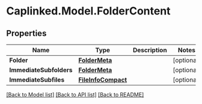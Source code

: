 # Caplinked.Model.FolderContent
## Properties

Name | Type | Description | Notes
------------ | ------------- | ------------- | -------------
**Folder** | [**FolderMeta**](FolderMeta.md) |  | [optional] 
**ImmediateSubfolders** | [**FolderMeta**](FolderMeta.md) |  | [optional] 
**ImmediateSubfiles** | [**FileInfoCompact**](FileInfoCompact.md) |  | [optional] 

[[Back to Model list]](../README.md#documentation-for-models) [[Back to API list]](../README.md#documentation-for-api-endpoints) [[Back to README]](../README.md)

